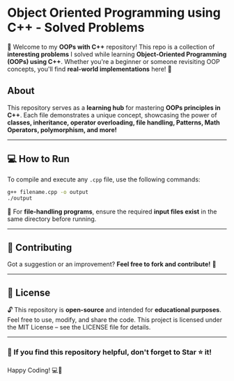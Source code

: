# Object Oriented Programming using C++ - Solved Problems

👋 Welcome to my **OOPs with C++** repository! This repo is a collection of **interesting problems** I solved while learning **Object-Oriented Programming (OOPs) using C++**. Whether you're a beginner or someone revisiting OOP concepts, you'll find **real-world implementations** here! 🎯  

## About 
This repository serves as a **learning hub** for mastering **OOPs principles in C++**. Each file demonstrates a unique concept, showcasing the power of **classes, inheritance, operator overloading, file handling, Patterns, Math Operators, polymorphism, and more!**

---

## 💻 How to Run  
To compile and execute any `.cpp` file, use the following commands:  

```bash
g++ filename.cpp -o output
./output
```

🔹 For **file-handling programs**, ensure the required **input files exist** in the same directory before running.  


---

## 🤝 Contributing  
Got a suggestion or an improvement? **Feel free to fork and contribute!** 🚀  

---

## 📜 License  

🔓 This repository is **open-source** and intended for **educational purposes**. Feel free to use, modify, and share the code.
This project is licensed under the MIT License – see the LICENSE file for details.

---
### 🌟 If you find this repository helpful, don't forget to **Star ⭐** it!  
Happy Coding! 💻🎉  
